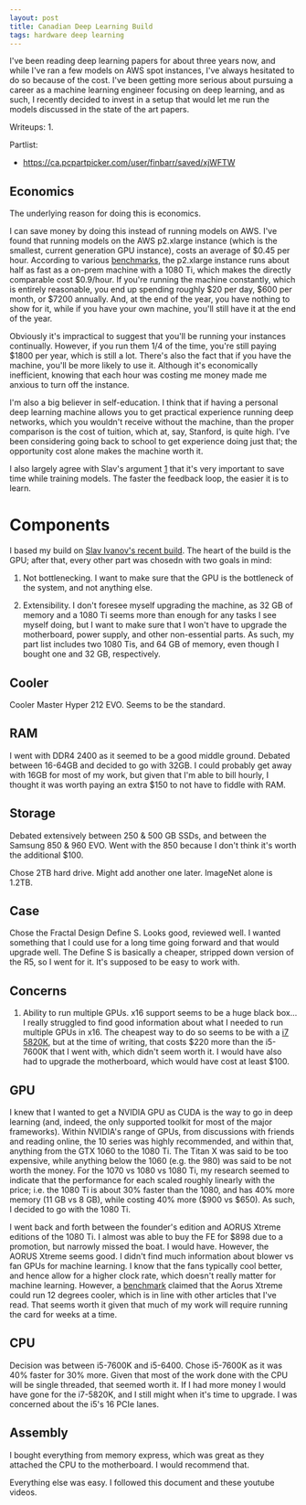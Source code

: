 ```yaml
---
layout: post
title: Canadian Deep Learning Build
tags: hardware deep learning
---
```


I've been reading deep learning papers for about three years now, and while
I've ran a few models on AWS spot instances, I've always hesitated to do so
because of the cost. I've been getting more serious about pursuing a career as a
machine learning engineer focusing on deep learning, and as such, I recently
decided to invest in a setup that would let me run the models discussed in the
state of the art papers.


Writeups:
1.

Partlist:

- https://ca.pcpartpicker.com/user/finbarr/saved/xjWFTW


## Economics

The underlying reason for doing this is economics.

I can save money by doing this instead of running models on AWS. I've found that
running models on the AWS p2.xlarge instance (which is the smallest, current
generation GPU instance), costs an average of $0.45 per hour. According to
various [benchmarks](), the p2.xlarge instance runs about half as fast as a
on-prem machine with a 1080 Ti, which makes the directly comparable cost
$0.9/hour. If you're running the machine constantly, which is entirely
reasonable, you end up spending roughly $20 per day, $600 per month, or $7200
annually. And, at the end of the year, you have nothing to show for it, while if
you have your own machine, you'll still have it at the end of the year.

Obviously it's impractical to suggest that you'll be running your instances
continually. However, if you run them 1/4 of the time, you're still paying $1800
per year, which is still a lot. There's also the fact that if you have the
machine, you'll be more likely to use it. Although it's economically
inefficient, knowing that each hour was costing me money made me anxious to turn
off the instance.

I'm also a big believer in self-education. I think that if having a personal
deep learning machine allows you to get practical experience running deep
networks, which you wouldn't receive without the machine, than the proper
comparison is the cost of tuition, which at, say, Stanford, is quite high. I've
been considering going back to school to get experience doing just that; the
opportunity cost alone makes the machine worth it.

I also largely agree with Slav's argument [1] that it's very important to save
time while training models. The faster the feedback loop, the easier it is to
learn.

# Components

I based my build on
[Slav Ivanov's recent build](https://blog.slavv.com/the-1700-great-deep-learning-box-assembly-setup-and-benchmarks-148c5ebe6415).
The heart of the build is the GPU; after that, every other part was chosedn with
two goals in mind:

1. Not bottlenecking. I want to make sure that the GPU is the bottleneck of the
system, and not anything else.

2. Extensibility. I don't foresee myself upgrading the machine, as 32 GB of
memory and a 1080 Ti seems more than enough for any tasks I see myself doing,
but I want to make sure that I won't have to upgrade the motherboard, power
supply, and other non-essential parts. As such, my part list includes two 1080
Tis, and 64 GB of memory, even though I bought one and 32 GB, respectively.

## Cooler

Cooler Master Hyper 212 EVO. Seems to be the standard.

## RAM

I went with DDR4 2400 as it seemed to be a good middle ground.
Debated between 16-64GB and decided to go with 32GB. I could probably get away
with 16GB for most of my work, but given that I'm able to bill hourly, I thought
it was worth paying an extra $150 to not have to fiddle with RAM.

## Storage

Debated extensively between 250 & 500 GB SSDs, and between the Samsung 850 &
960 EVO. Went with the 850 because I don't think it's worth the additional $100.

Chose 2TB hard drive. Might add another one later. ImageNet alone is 1.2TB.

## Case

Chose the Fractal Design Define S. Looks good, reviewed well. I wanted something
that I could use for a long time going forward and that would upgrade well. The
Define S is basically a cheaper, stripped down version of the R5, so I went for
it. It's supposed to be easy to work with.

## Concerns

1. Ability to run multiple GPUs. x16 support seems to be a huge black box... I
   really struggled to find good information about what I needed to run multiple
   GPUs in x16. The cheapest way to do so seems to be with a
   [i7 5820K](https://pcpartpicker.com/product/6tXfrH/intel-cpu-bx80648i75820k),
   but at the time of writing, that costs $220 more than the i5-7600K that I
   went with, which didn't seem worth it. I would have also had to upgrade the
   motherboard, which would have cost at least $100.

## GPU

I knew that I wanted to get a NVIDIA GPU as CUDA is the way to go in deep
learning (and, indeed, the only supported toolkit for most of the major
frameworks). Within NVIDIA's range of GPUs, from discussions with friends and
reading online, the 10 series was highly recommended, and within that, anything
from the GTX 1060 to the 1080 Ti. The Titan X was said to be too expensive,
while anything below the 1060 (e.g. the 980) was said to be not worth the money.
For the 1070 vs 1080 vs 1080 Ti, my research seemed to indicate that the
performance for each scaled roughly linearly with the price; i.e. the 1080 Ti is
about 30% faster than the 1080, and has 40% more memory (11 GB vs 8 GB), while
costing 40% more ($900 vs $650). As such, I decided to go with the 1080 Ti.

I went back and forth between the founder's edition and AORUS Xtreme editions of
the 1080 Ti. I almost was able to buy the FE for $898 due to a promotion, but
narrowly missed the boat. I would have. However, the AORUS Xtreme seems good. I
didn't find much information about blower vs fan GPUs for machine learning. I
know that the fans typically cool better, and hence allow for a higher clock
rate, which doesn't really matter for machine learning. However, a
[benchmark](http://techreport.com/review/31763/aorus-geforce-gtx-1080-ti-xtreme-edition-11g-graphics-card-reviewed/4)
claimed that the Aorus Xtreme could run 12 degrees cooler, which is in line
with other articles that I've read. That seems worth it given that much of my
work will require running the card for weeks at a time.

## CPU

Decision was between i5-7600K and i5-6400. Chose i5-7600K as it was 40% faster
for 30% more. Given that most of the work done with the CPU will be single
threaded, that seemed worth it. If I had more money I would have gone for the
i7-5820K, and I still might when it's time to upgrade. I was concerned about the
i5's 16 PCIe lanes.

## Assembly

I bought everything from memory express, which was great as they attached the
CPU to the motherboard. I would recommend that.

Everything else was easy. I followed this document and these youtube videos.

[1]: https://blog.slavv.com/the-1700-great-deep-learning-box-assembly-setup-and-benchmarks-148c5ebe6415
